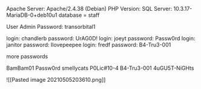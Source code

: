 
Apache Server: Apache/2.4.38 (Debian) 
PHP Version: 
SQL Server: 10.3.17-MariaDB-0+deb10u1
database = staff

User Admin
Password: transorbital1

login: chandlerb   password: UrAG0D!
login: joeyt   password: Passw0rd
login: janitor   password: Ilovepeepee
login: fredf   password: B4-Tru3-001


more passwords

BamBam01
Passw0rd
smellycats
P0Lic#10-4
B4-Tru3-001
4uGU5T-NiGHts


![[Pasted image 20210505203610.png]]